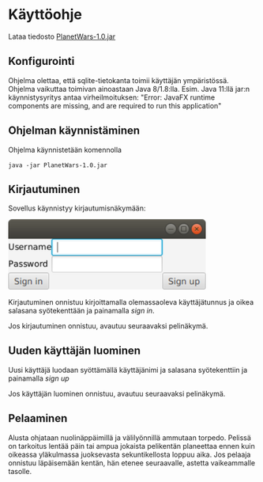 # Käyttöohje

Lataa tiedosto [PlanetWars-1.0.jar](https://github.com/mluukkai/OtmTodoApp](https://github.com/jaakko-paavola/planet-wars)/releases/tag/1.0)
## Konfigurointi

Ohjelma olettaa, että sqlite-tietokanta toimii käyttäjän ympäristössä. Ohjelma vaikuttaa toimivan ainoastaan Java 8/1.8:lla. Esim. Java 11:llä jar:n käynnistysyritys antaa virheilmoituksen: "Error: JavaFX runtime components are missing, and are required to run this application"

## Ohjelman käynnistäminen

Ohjelma käynnistetään komennolla 

```
java -jar PlanetWars-1.0.jar
```

## Kirjautuminen

Sovellus käynnistyy kirjautumisnäkymään:

<img src="https://github.com/Jakoviz/ot-harjoitustyo/blob/master/dokumentaatio/Screenshot%20from%202019-12-10%2001-12-58.png" width="400">

Kirjautuminen onnistuu kirjoittamalla olemassaoleva käyttäjätunnus ja oikea salasana syötekenttään ja painamalla _sign in_.

Jos kirjautuminen onnistuu, avautuu seuraavaksi pelinäkymä.

## Uuden käyttäjän luominen

Uusi käyttäjä luodaan syöttämällä käyttäjänimi ja salasana syötekenttiin ja painamalla _sign up_

Jos käyttäjän luominen onnistuu, avautuu seuraavaksi pelinäkymä.

## Pelaaminen

Alusta ohjataan nuolinäppäimillä ja välilyönnillä ammutaan torpedo. Pelissä on tarkoitus lentää päin tai ampua jokaista pelikentän planeettaa ennen kuin oikeassa yläkulmassa juoksevasta sekuntikellosta loppuu aika. Jos pelaaja onnistuu läpäisemään kentän, hän etenee seuraavalle, astetta vaikeammalle tasolle.
